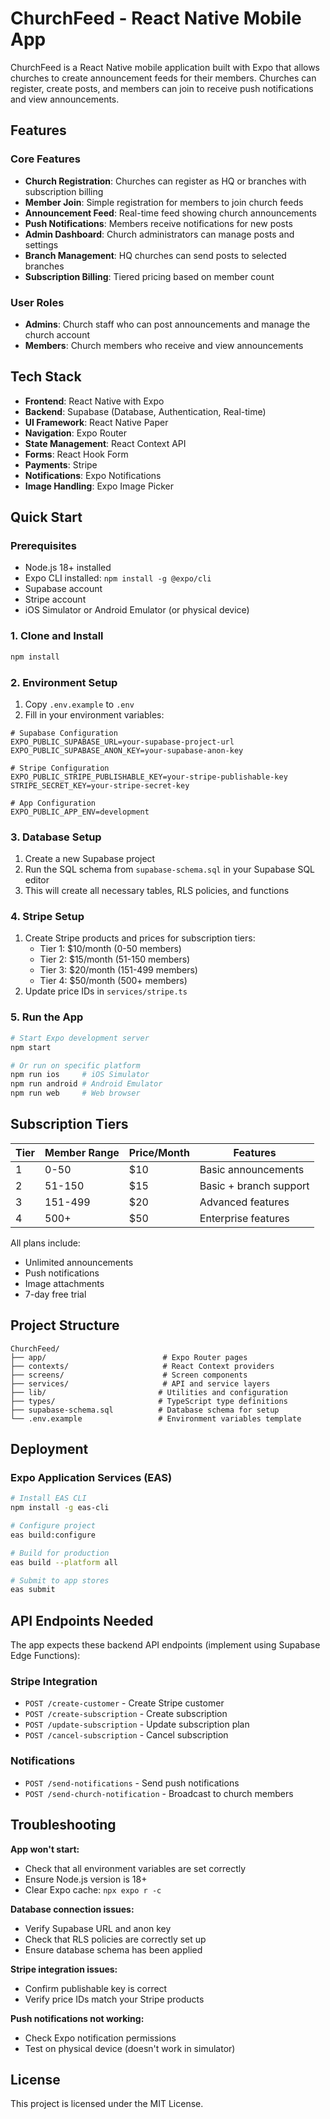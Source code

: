 # ChurchFeed - React Native Mobile App

ChurchFeed is a React Native mobile application built with Expo that allows churches to create announcement feeds for their members. Churches can register, create posts, and members can join to receive push notifications and view announcements.

## Features

### Core Features
- **Church Registration**: Churches can register as HQ or branches with subscription billing
- **Member Join**: Simple registration for members to join church feeds
- **Announcement Feed**: Real-time feed showing church announcements
- **Push Notifications**: Members receive notifications for new posts
- **Admin Dashboard**: Church administrators can manage posts and settings
- **Branch Management**: HQ churches can send posts to selected branches
- **Subscription Billing**: Tiered pricing based on member count

### User Roles
- **Admins**: Church staff who can post announcements and manage the church account
- **Members**: Church members who receive and view announcements

## Tech Stack

- **Frontend**: React Native with Expo
- **Backend**: Supabase (Database, Authentication, Real-time)
- **UI Framework**: React Native Paper
- **Navigation**: Expo Router
- **State Management**: React Context API
- **Forms**: React Hook Form
- **Payments**: Stripe
- **Notifications**: Expo Notifications
- **Image Handling**: Expo Image Picker

## Quick Start

### Prerequisites
- Node.js 18+ installed
- Expo CLI installed: `npm install -g @expo/cli`
- Supabase account
- Stripe account
- iOS Simulator or Android Emulator (or physical device)

### 1. Clone and Install
```bash
npm install
```

### 2. Environment Setup
1. Copy `.env.example` to `.env`
2. Fill in your environment variables:

```env
# Supabase Configuration
EXPO_PUBLIC_SUPABASE_URL=your-supabase-project-url
EXPO_PUBLIC_SUPABASE_ANON_KEY=your-supabase-anon-key

# Stripe Configuration
EXPO_PUBLIC_STRIPE_PUBLISHABLE_KEY=your-stripe-publishable-key
STRIPE_SECRET_KEY=your-stripe-secret-key

# App Configuration
EXPO_PUBLIC_APP_ENV=development
```

### 3. Database Setup
1. Create a new Supabase project
2. Run the SQL schema from `supabase-schema.sql` in your Supabase SQL editor
3. This will create all necessary tables, RLS policies, and functions

### 4. Stripe Setup
1. Create Stripe products and prices for subscription tiers:
   - Tier 1: $10/month (0-50 members)
   - Tier 2: $15/month (51-150 members)
   - Tier 3: $20/month (151-499 members)
   - Tier 4: $50/month (500+ members)
2. Update price IDs in `services/stripe.ts`

### 5. Run the App
```bash
# Start Expo development server
npm start

# Or run on specific platform
npm run ios     # iOS Simulator
npm run android # Android Emulator
npm run web     # Web browser
```

## Subscription Tiers

| Tier | Member Range | Price/Month | Features |
|------|-------------|-------------|----------|
| 1    | 0-50        | $10         | Basic announcements |
| 2    | 51-150      | $15         | Basic + branch support |
| 3    | 151-499     | $20         | Advanced features |
| 4    | 500+        | $50         | Enterprise features |

All plans include:
- Unlimited announcements
- Push notifications
- Image attachments
- 7-day free trial

## Project Structure

```
ChurchFeed/
├── app/                          # Expo Router pages
├── contexts/                     # React Context providers
├── screens/                      # Screen components
├── services/                     # API and service layers
├── lib/                         # Utilities and configuration
├── types/                       # TypeScript type definitions
├── supabase-schema.sql          # Database schema for setup
└── .env.example                 # Environment variables template
```

## Deployment

### Expo Application Services (EAS)
```bash
# Install EAS CLI
npm install -g eas-cli

# Configure project
eas build:configure

# Build for production
eas build --platform all

# Submit to app stores
eas submit
```

## API Endpoints Needed

The app expects these backend API endpoints (implement using Supabase Edge Functions):

### Stripe Integration
- `POST /create-customer` - Create Stripe customer
- `POST /create-subscription` - Create subscription
- `POST /update-subscription` - Update subscription plan
- `POST /cancel-subscription` - Cancel subscription

### Notifications
- `POST /send-notifications` - Send push notifications
- `POST /send-church-notification` - Broadcast to church members

## Troubleshooting

**App won't start:**
- Check that all environment variables are set correctly
- Ensure Node.js version is 18+
- Clear Expo cache: `npx expo r -c`

**Database connection issues:**
- Verify Supabase URL and anon key
- Check that RLS policies are correctly set up
- Ensure database schema has been applied

**Stripe integration issues:**
- Confirm publishable key is correct
- Verify price IDs match your Stripe products

**Push notifications not working:**
- Check Expo notification permissions
- Test on physical device (doesn't work in simulator)

## License

This project is licensed under the MIT License.
